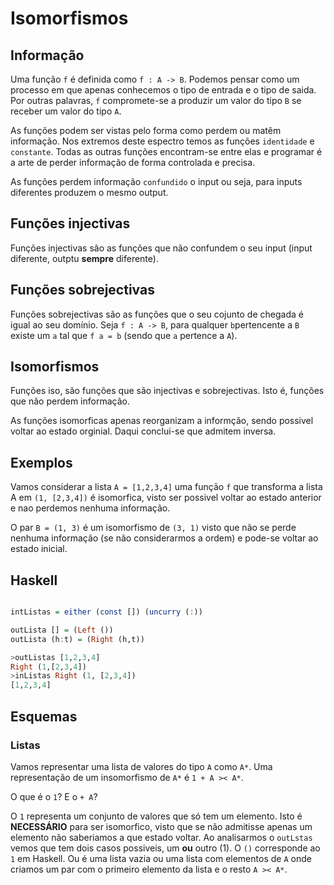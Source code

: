 # Isomorfismos

## Informação

Uma função `f` é definida como `f : A -> B`. Podemos pensar como um processo em que apenas conhecemos o tipo de entrada e o tipo de saida. Por outras palavras, `f` compromete-se a produzir um valor do tipo `B` se receber um valor do tipo `A`.


As funções podem ser vistas pelo forma como perdem ou matêm informação. 
Nos extremos deste espectro temos as funções `identidade` e `constante`.
Todas as outras funções encontram-se entre elas e programar é a arte de perder informação de forma controlada e precisa.


As funções perdem informação `confundido` o input ou seja, para inputs diferentes produzem o mesmo output.

## Funções injectivas

Funções injectivas são as funções que não confundem o seu input (input diferente, outptu **sempre** diferente).

## Funções sobrejectivas

Funções sobrejectivas são as funções que o seu cojunto de chegada é igual ao seu domínio.
Seja `f : A -> B`, para qualquer `b`pertencente a `B` existe um `a` tal que `f a = b` (sendo que `a` pertence a `A`).

## Isomorfismos

Funções iso, são funções que são injectivas e sobrejectivas. 
Isto é, funções que não perdem informação.

As funções isomorficas apenas reorganizam a informção, sendo possivel voltar ao estado orginial. Daqui conclui-se que admitem inversa.

## Exemplos

Vamos considerar a lista `A = [1,2,3,4]` uma função `f` que transforma a lista A em `(1, [2,3,4])` é isomorfica, visto ser possivel voltar ao estado anterior e nao perdemos nenhuma informação.

O par `B = (1, 3)` é um isomorfismo de `(3, 1)` visto que não se perde nenhuma informação (se não considerarmos a ordem) e pode-se voltar ao estado inicial.

## Haskell

```haskell

intListas = either (const []) (uncurry (:))

outLista [] = (Left ())
outLista (h:t) = (Right (h,t))

>outListas [1,2,3,4]
Right (1,[2,3,4])
>inListas Right (1, [2,3,4])
[1,2,3,4]
```

## Esquemas

### Listas

Vamos representar uma lista de valores do tipo `A` como `A*`. 
Uma representação de um insomorfismo de `A*` é `1 + A >< A*`.

O que é o `1`? E o `+ A`?

O `1` representa um conjunto de valores que só tem um elemento. 
Isto é **NECESSÁRIO** para ser isomorfico, visto que se não admitisse apenas um elemento não saberiamos a que estado voltar.
Ao analisarmos o `outLstas` vemos que tem dois casos possiveis, um **ou** outro (1). O `()` corresponde ao `1` em Haskell. Ou é uma lista vazia ou uma lista com elementos de `A` onde criamos um par com o primeiro elemento da lista e o resto `A >< A*`.

